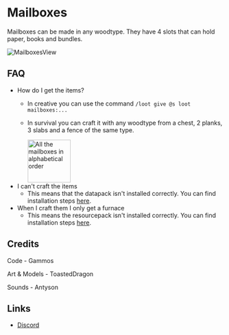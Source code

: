 # Mailboxes

Mailboxes can be made in any woodtype.
They have 4 slots that can hold paper, books and bundles.

![MailboxesView](https://github.com/DragonPoika/Mailboxes/assets/79696015/ac0e7ae9-9fde-454c-bac8-5bc8212a61e0)

## FAQ
- How do I get the items?
  - In creative you can use the command `/loot give @s loot mailboxes:...`
  - In survival you can craft it with any woodtype from a chest, 2 planks, 3 slabs and a fence of the same type.
 
    <img width="100" alt="All the mailboxes in alphabetical order" src="https://github.com/DragonPoika/Mailboxes/assets/79696015/2701da5f-b15c-47f7-870b-8dccfc83e854">
- I can't craft the items
  - This means that the datapack isn't installed correctly. You can find installation steps [here](https://minecraft.wiki/w/Tutorials/Installing_a_data_pack).
- When I craft them I only get a furnace
  - This means the resourcepack isn't installed correctly. You can find installation steps [here](https://minecraft.wiki/w/Tutorials/Installing_a_resource_pack).

## Credits
Code - Gammos
  
Art & Models - ToastedDragon
  
Sounds - Antyson

## Links

- [Discord](https://discord.gg/hg7hgHPfWF)
